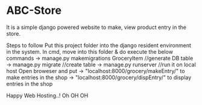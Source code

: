 # ABC-Store
It is a simple django powered website to make, view product entry in the store.


Steps to follow
Put this project folder into the django resident environment in the system.
In cmd, move into this folder & do execute the below commands
    -> manage.py makemigrations GroceryItem //generate DB table
    -> manage.py migrate //create table
    -> manage.py runserver //run it on local host
Open broweser and put 
    -> "localhost:8000/grocery/makeEntry/" to make entries in the shop
    -> "localhost:8000/grocery/dispEntry/" to display entries in the shop
    
Happy Web Hosting..!
Oh OH OH